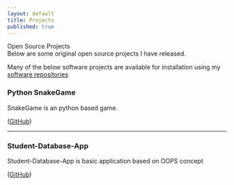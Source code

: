 ```yaml
---
layout: default
title: Projects
published: true
---
```


<div class="post_title">Open Source Projects</div>
Below are some original open source projects I have released. 

Many of the below software projects are available for installation using my
[software repositories](/software-repos)

### Python SnakeGame
SnakeGame is an python based game.

([GitHub](https://github.com/andy1410/SnakeGame))

---

### Student-Database-App
Student-Database-App is basic application based on OOPS concept

([GitHub](https://github.com/andy1410/Student-Database-App)) 

